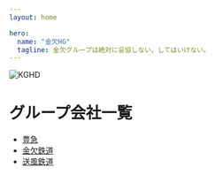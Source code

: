 ```yaml
---
layout: home

hero:
  name: "金欠HG"
  tagline: 金欠グループは絶対に妥協しない、してはいけない。
---
```

![KGHD](/img/company/kinketsuHG/KGHD.webp)

# グループ会社一覧
- [豊急](/company/kinketsuHG/toyokyu)
- [金欠鉄道](/company/kinketsuHG/kinketsu)
- [送風鉄道](/company/kinketsuHG/sofu)
